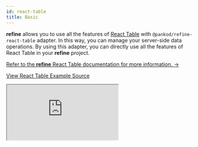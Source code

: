 ```yaml
---
id: react-table
title: Basic
---
```


**refine** allows you to use all the features of [React Table](https://react-table.tanstack.com/) with `@pankod/refine-react-table` adapter. In this way, you can manage your server-side data operations. By using this adapter, you can directly use all the features of React Table in your **refine** project.

[Refer to the **refine** React Table documentation for more information. →](/docs/packages/react-table/)

[View React Table Example Source](https://github.com/pankod/refine/tree/master/examples/table/reactTable/basic)

<iframe src="https://stackblitz.com/github/pankod/refine/tree/master/examples/table/reactTable/basic?autoresize=1&fontsize=14&module=%2Fsrc%2Fpages%2Fposts%2Flist.tsx&theme=dark&view=preview"
    style={{width: "100%", height:"80vh", border: "0px", borderRadius: "8px", overflow:"hidden"}}
    title="refine-react-table-example"
></iframe>
